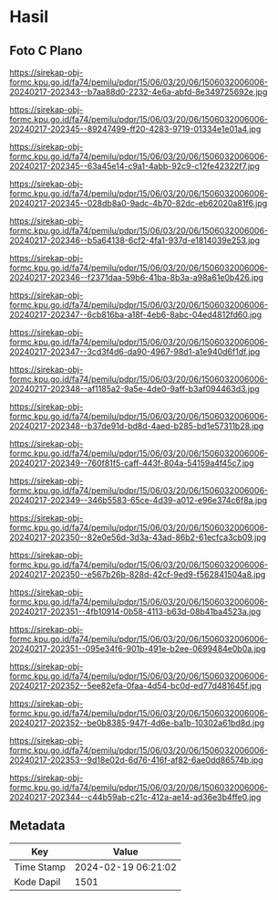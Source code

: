 # Hasil

## Foto C Plano

https://sirekap-obj-formc.kpu.go.id/fa74/pemilu/pdpr/15/06/03/20/06/1506032006006-20240217-202343--b7aa88d0-2232-4e6a-abfd-8e349725692e.jpg

https://sirekap-obj-formc.kpu.go.id/fa74/pemilu/pdpr/15/06/03/20/06/1506032006006-20240217-202345--89247499-ff20-4283-9719-01334e1e01a4.jpg

https://sirekap-obj-formc.kpu.go.id/fa74/pemilu/pdpr/15/06/03/20/06/1506032006006-20240217-202345--63a45e14-c9a1-4abb-92c9-c12fe42322f7.jpg

https://sirekap-obj-formc.kpu.go.id/fa74/pemilu/pdpr/15/06/03/20/06/1506032006006-20240217-202345--028db8a0-9adc-4b70-82dc-eb62020a81f6.jpg

https://sirekap-obj-formc.kpu.go.id/fa74/pemilu/pdpr/15/06/03/20/06/1506032006006-20240217-202346--b5a64138-6cf2-4fa1-937d-e1814039e253.jpg

https://sirekap-obj-formc.kpu.go.id/fa74/pemilu/pdpr/15/06/03/20/06/1506032006006-20240217-202346--f2371daa-59b6-41ba-8b3a-a98a61e0b426.jpg

https://sirekap-obj-formc.kpu.go.id/fa74/pemilu/pdpr/15/06/03/20/06/1506032006006-20240217-202347--6cb816ba-a18f-4eb6-8abc-04ed4812fd60.jpg

https://sirekap-obj-formc.kpu.go.id/fa74/pemilu/pdpr/15/06/03/20/06/1506032006006-20240217-202347--3cd3f4d6-da90-4967-98d1-a1e940d6f1df.jpg

https://sirekap-obj-formc.kpu.go.id/fa74/pemilu/pdpr/15/06/03/20/06/1506032006006-20240217-202348--af1185a2-9a5e-4de0-9aff-b3af094463d3.jpg

https://sirekap-obj-formc.kpu.go.id/fa74/pemilu/pdpr/15/06/03/20/06/1506032006006-20240217-202348--b37de91d-bd8d-4aed-b285-bd1e57311b28.jpg

https://sirekap-obj-formc.kpu.go.id/fa74/pemilu/pdpr/15/06/03/20/06/1506032006006-20240217-202349--760f81f5-caff-443f-804a-54159a4f45c7.jpg

https://sirekap-obj-formc.kpu.go.id/fa74/pemilu/pdpr/15/06/03/20/06/1506032006006-20240217-202349--346b5583-65ce-4d39-a012-e96e374c6f8a.jpg

https://sirekap-obj-formc.kpu.go.id/fa74/pemilu/pdpr/15/06/03/20/06/1506032006006-20240217-202350--82e0e56d-3d3a-43ad-86b2-61ecfca3cb09.jpg

https://sirekap-obj-formc.kpu.go.id/fa74/pemilu/pdpr/15/06/03/20/06/1506032006006-20240217-202350--e567b26b-828d-42cf-9ed9-f562841504a8.jpg

https://sirekap-obj-formc.kpu.go.id/fa74/pemilu/pdpr/15/06/03/20/06/1506032006006-20240217-202351--4fb10914-0b58-4113-b63d-08b41ba4523a.jpg

https://sirekap-obj-formc.kpu.go.id/fa74/pemilu/pdpr/15/06/03/20/06/1506032006006-20240217-202351--095e34f6-901b-491e-b2ee-0699484e0b0a.jpg

https://sirekap-obj-formc.kpu.go.id/fa74/pemilu/pdpr/15/06/03/20/06/1506032006006-20240217-202352--5ee82efa-0faa-4d54-bc0d-ed77d481645f.jpg

https://sirekap-obj-formc.kpu.go.id/fa74/pemilu/pdpr/15/06/03/20/06/1506032006006-20240217-202352--be0b8385-947f-4d6e-ba1b-10302a61bd8d.jpg

https://sirekap-obj-formc.kpu.go.id/fa74/pemilu/pdpr/15/06/03/20/06/1506032006006-20240217-202353--9d18e02d-6d76-416f-af82-6ae0dd86574b.jpg

https://sirekap-obj-formc.kpu.go.id/fa74/pemilu/pdpr/15/06/03/20/06/1506032006006-20240217-202344--c44b59ab-c21c-412a-ae14-ad36e3b4ffe0.jpg


## Metadata

| Key        | Value               |
| ---------- | ------------------- |
| Time Stamp | 2024-02-19 06:21:02 |
| Kode Dapil | 1501                |



